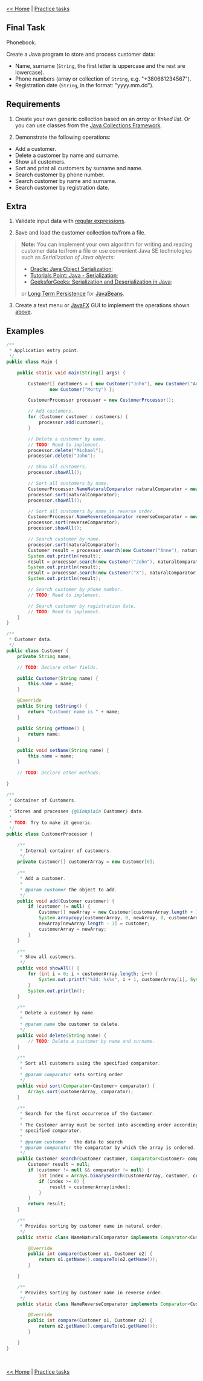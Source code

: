[<< Home](readme.md) | [Practice tasks](readme.md#practice)

<span id="task_final"></span>
## Final Task

Phonebook.

Create a Java program to store and process customer data:

- Name, surname (`String`, the first letter is uppercase and the rest are lowercase).
- Phone numbers (array or collection of `String`, e.g. "+380661234567").
- Registration date (`String`, in the format: "yyyy.mm.dd").

<span id="requirements"></span>
## Requirements

1) Create your own generic collection based on an *array* or *linked list*. Or you can use classes from the [Java Collections Framework](https://docs.oracle.com/javase/8/docs/technotes/guides/collections/).

2) Demonstrate the following operations:

- Add a customer.
- Delete a customer by name and surname.
- Show all customers.
- Sort and print all customers by surname and name.
- Search customer by phone number.
- Search customer by name and surname.
- Search customer by registration date.

<span id="extra"></span>
## Extra

1) Validate input data with [regular expressions](http://www.vogella.com/tutorials/JavaRegularExpressions/article.html).

2) Save and load the customer collection to/from a file.

> **Note:** You can implement your own algorithm for writing and reading customer data to/from a file or use convenient Java SE technologies such as *Serialization of Java objects*:
>
> - [Oracle: Java Object Serialization](https://docs.oracle.com/javase/8/docs/technotes/guides/serialization/examples/index.html);
> - [Tutorials Point: Java - Serialization](https://www.tutorialspoint.com/java/java_serialization.htm);
> - [GeeksforGeeks: Serialization and Deserialization in Java](https://www.geeksforgeeks.org/serialization-in-java/);
>
> or [Long Term Persistence](https://docs.oracle.com/javase/tutorial/javabeans/advanced/longpersistence.html) for [JavaBeans](https://en.wikipedia.org/wiki/JavaBeans).

3) Create a text menu or [JavaFX](http://docs.oracle.com/javase/8/javafx/user-interface-tutorial/) GUI to implement the operations shown [above](#requirements).

<span id="examples"></span>
## Examples

```java
/**
 * Application entry point.
 */
public class Main {

	public static void main(String[] args) {

		Customer[] customers = { new Customer("John"), new Customer("Anne"), new Customer("Rick"),
				new Customer("Morty") };

		CustomerProcessor processor = new CustomerProcessor();

		// Add customers.
		for (Customer customer : customers) {
			processor.add(customer);
		}

		// Delete a customer by name.
		// TODO: Need to implement.
		processor.delete("Michael");
		processor.delete("John");

		// Show all customers.
		processor.showAll();

		// Sort all customers by name.
		CustomerProcessor.NameNaturalComparator naturalComparator = new CustomerProcessor.NameNaturalComparator();
		processor.sort(naturalComparator);
		processor.showAll();

		// Sort all customers by name in reverse order.
		CustomerProcessor.NameReverseComparator reverseComparator = new CustomerProcessor.NameReverseComparator();
		processor.sort(reverseComparator);
		processor.showAll();

		// Search customer by name.
		processor.sort(naturalComparator);
		Customer result = processor.search(new Customer("Anne"), naturalComparator);
		System.out.println(result);
		result = processor.search(new Customer("John"), naturalComparator);
		System.out.println(result);
		result = processor.search(new Customer("X"), naturalComparator);
		System.out.println(result);

		// Search customer by phone number.
		// TODO: Need to implement.

		// Search customer by registration date.
		// TODO: Need to implement.
	}
}
```

```java
/**
 * Customer data.
 */
public class Customer {
	private String name;

	// TODO: Declare other fields.

	public Customer(String name) {
		this.name = name;
	}

	@Override
	public String toString() {
		return "Customer name is " + name;
	}

	public String getName() {
		return name;
	}

	public void setName(String name) {
		this.name = name;
	}

	// TODO: Declare other methods.

}
```

```java
/**
 * Container of Customers.
 * 
 * Stores and processes {@linkplain Customer} data.
 * 
 * TODO: Try to make it generic.
 */
public class CustomerProcessor {

	/**
	 * Internal container of customers.
	 */
	private Customer[] customerArray = new Customer[0];

	/**
	 * Add a customer.
	 * 
	 * @param customer the object to add.
	 */
	public void add(Customer customer) {
		if (customer != null) {
			Customer[] newArray = new Customer[customerArray.length + 1];
			System.arraycopy(customerArray, 0, newArray, 0, customerArray.length);
			newArray[newArray.length - 1] = customer;
			customerArray = newArray;
		}
	}

	/**
	 * Show all customers.
	 */
	public void showAll() {
		for (int i = 0; i < customerArray.length; i++) {
			System.out.printf("%2d: %s%s", i + 1, customerArray[i], System.lineSeparator());
		}
		System.out.println();
	}

	/**
	 * Delete a customer by name.
	 * 
	 * @param name the customer to delete.
	 */
	public void delete(String name) {
		// TODO: Delete a customer by name and surname.
	}

	/**
	 * Sort all customers using the specified comparator.
	 * 
	 * @param comparator sets sorting order
	 */
	public void sort(Comparator<Customer> comparator) {
		Arrays.sort(customerArray, comparator);
	}

	/**
	 * Search for the first occurrence of the Customer.
	 * 
	 * The Customer array must be sorted into ascending order according to the
	 * specified comparator.
	 * 
	 * @param customer   the data to search
	 * @param comparator the comparator by which the array is ordered.
	 */
	public Customer search(Customer customer, Comparator<Customer> comparator) {
		Customer result = null;
		if (customer != null && comparator != null) {
			int index = Arrays.binarySearch(customerArray, customer, comparator);
			if (index >= 0) {
				result = customerArray[index];
			}
		}
		return result;
	}

	/**
	 * Provides sorting by customer name in natural order.
	 */
	public static class NameNaturalComparator implements Comparator<Customer> {

		@Override
		public int compare(Customer o1, Customer o2) {
			return o1.getName().compareTo(o2.getName());
		}

	}

	/**
	 * Provides sorting by customer name in reverse order.
	 */
	public static class NameReverseComparator implements Comparator<Customer> {

		@Override
		public int compare(Customer o1, Customer o2) {
			return o2.getName().compareTo(o1.getName());
		}

	}
}
```

<br>

[<< Home](readme.md) | [Practice tasks](readme.md#practice)

